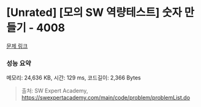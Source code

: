 # [Unrated] [모의 SW 역량테스트] 숫자 만들기 - 4008 

[문제 링크](https://swexpertacademy.com/main/code/problem/problemDetail.do?contestProbId=AWIeRZV6kBUDFAVH) 

### 성능 요약

메모리: 24,636 KB, 시간: 129 ms, 코드길이: 2,366 Bytes



> 출처: SW Expert Academy, https://swexpertacademy.com/main/code/problem/problemList.do